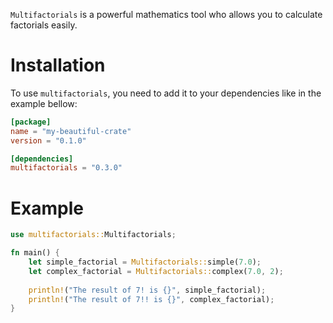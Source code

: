`Multifactorials` is a powerful mathematics tool who allows you to calculate factorials easily.

# Installation

To use `multifactorials`, you need to add it to your dependencies like in the example bellow:

```toml
[package]
name = "my-beautiful-crate"
version = "0.1.0"

[dependencies]
multifactorials = "0.3.0"
```

# Example
```rust
use multifactorials::Multifactorials;

fn main() {
    let simple_factorial = Multifactorials::simple(7.0);
    let complex_factorial = Multifactorials::complex(7.0, 2);
    
    println!("The result of 7! is {}", simple_factorial);
    println!("The result of 7!! is {}", complex_factorial);
}
```